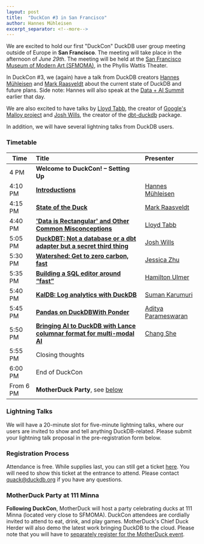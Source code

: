 ```yaml
---
layout: post
title:  "DuckCon #3 in San Francisco"
author: Hannes Mühleisen
excerpt_separator: <!--more-->
---
```


We are excited to hold our first "DuckCon" DuckDB user group meeting outside of Europe in **San Francisco**. The meeting will take place in the afternoon of *June 29th*. The meeting will be held at the [San Francisco Museum of Modern Art (SFMOMA)](https://www.sfmoma.org), in the Phyllis Wattis Theater.

In DuckCon #3, we (again) have a talk from DuckDB creators [Hannes Mühleisen](https://hannes.muehleisen.org/) and [Mark Raasveldt](https://mytherin.github.io/) about the current state of DuckDB and future plans. Side note: Hannes will also speak at the [Data + AI Summit](https://www.databricks.com/dataaisummit/) earlier that day.

We are also excited to have talks by [Lloyd Tabb](https://twitter.com/lloydtabb), the creator of [Google's Malloy project](https://www.malloydata.dev) and [Josh Wills](https://github.com/jwills), the creator of the [dbt-duckdb](https://github.com/jwills/dbt-duckdb) package.

In addition, we will have several lightning talks from DuckDB users.

### Timetable

| Time      | Title                                                                                                   | Presenter                                                                       |
| --------- | :------------------------------------------------------------------------------------------------------ | :------------------------------------------------------------------------------ |
| 4 PM      | **Welcome to DuckCon! – Setting Up**                                                                    |                                                                                 |
| 4:10 PM   | [**Introductions**](https://youtu.be/9p_sQfy8uuk)                                                       | [Hannes Mühleisen](https://hannes.muehleisen.org/)                              |
| 4:15 PM   | [**State of the Duck**](https://youtu.be/LlkEnaOkzdk)                                                   | [Mark Raasveldt](https://mytherin.github.io/)                                   |
| 4:40 PM   | [**'Data is Rectangular' and Other Common Misconceptions**](https://youtu.be/zsvafrKvTTY)               | [Lloyd Tabb](https://twitter.com/lloydtabb)                                     |
| 5:05 PM   | [**DuckDBT: Not a database or a dbt adapter but a secret third thing**](https://youtu.be/NQmOiEJ8fEs)   | [Josh Wills](https://github.com/jwills)                                         |
| 5:30 PM   | [**Watershed: Get to zero carbon, fast**](https://youtu.be/DOkzlDp00vo)                                 | [Jessica Zhu](https://www.linkedin.com/in/jessicamzhu/)                         |
| 5:35 PM   | [**Building a SQL editor around “fast”**](https://youtu.be/_iYWhe9hzyg)                                 | [Hamilton Ulmer](https://twitter.com/hamiltonulmer)                             |
| 5:40 PM   | [**KalDB: Log analytics with DuckDB**](https://youtu.be/lkzVmd6m39g)                                    | [Suman Karumuri](https://www.linkedin.com/in/mansu/)                            |
| 5:45 PM   | [**Pandas on DuckDBWith Ponder**](https://youtu.be/Nbiy6OOSHeU)                                         | [Aditya Parameswaran](https://www.linkedin.com/in/aditya-parameswaran-0714b63/) |
| 5:50 PM   | [**Bringing AI to DuckDB with Lance columnar format for multi-modal AI**](https://youtu.be/72cXWvRZS6w) | [Chang She](https://twitter.com/changhiskhan)                                   |
| 5:55 PM   | Closing thoughts                                                                                        |                                                                                 |
| 6:00 PM   | End of DuckCon                                                                                          |                                                                                 |
| From 6 PM | **MotherDuck Party**, see [below](#motherduck-party-at-111-minna)                                       |                                                                                 |

### Lightning Talks

We will have a 20-minute slot for five-minute lightning talks, where our users are invited to show and tell anything DuckDB-related. Please submit your lightning talk proposal in the pre-registration form below.

### Registration Process

Attendance is free. While supplies last, you can still get a ticket [here](http://www.eventbrite.com/e/618906505017/?discount=duckconpreregisteredlatebird). You will need to show this ticket at the entrance to attend. Please contact [quack@duckdb.org](mailto:quack@duckdb.org) if you have any questions.

### MotherDuck Party at 111 Minna

**Following DuckCon**, MotherDuck will host a party celebrating ducks at 111 Minna (located very close to SFMOMA). DuckCon attendees are cordially invited to attend to eat, drink, and play games. MotherDuck's Chief Duck Herder will also demo the latest work bringing DuckDB to the cloud. Please note that you will have to [separately register for the MotherDuck event](https://bit.ly/motherduck-party).

